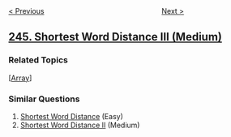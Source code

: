 <!--|This file generated by command(leetcode description); DO NOT EDIT.    |-->
<!--+----------------------------------------------------------------------+-->
<!--|@author    openset <openset.wang@gmail.com>                           |-->
<!--|@link      https://github.com/openset                                 |-->
<!--|@home      https://github.com/openset/leetcode                        |-->
<!--+----------------------------------------------------------------------+-->

[< Previous](https://github.com/openset/leetcode/tree/master/problems/shortest-word-distance-ii "Shortest Word Distance II")
　　　　　　　　　　　　　　　　
[Next >](https://github.com/openset/leetcode/tree/master/problems/strobogrammatic-number "Strobogrammatic Number")

## [245. Shortest Word Distance III (Medium)](https://leetcode.com/problems/shortest-word-distance-iii "最短单词距离 III")



### Related Topics
  [[Array](https://github.com/openset/leetcode/tree/master/tag/array/README.md)]

### Similar Questions
  1. [Shortest Word Distance](https://github.com/openset/leetcode/tree/master/problems/shortest-word-distance) (Easy)
  1. [Shortest Word Distance II](https://github.com/openset/leetcode/tree/master/problems/shortest-word-distance-ii) (Medium)

